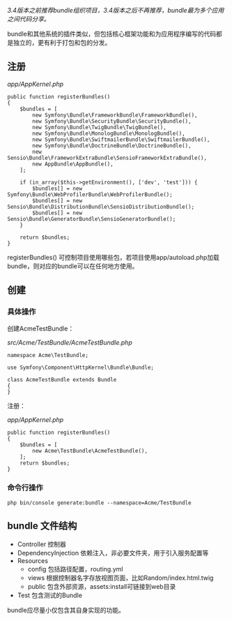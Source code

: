 *3.4版本之前推荐bundle组织项目，3.4版本之后不再推荐，bundle最为多个应用之间代码分享。*

bundle和其他系统的插件类似，但包括核心框架功能和为应用程序编写的代码都是独立的，更有利于打包和包的分发。

## 注册

*app/AppKernel.php*

```
public function registerBundles()
{
    $bundles = [
        new Symfony\Bundle\FrameworkBundle\FrameworkBundle(),
        new Symfony\Bundle\SecurityBundle\SecurityBundle(),
        new Symfony\Bundle\TwigBundle\TwigBundle(),
        new Symfony\Bundle\MonologBundle\MonologBundle(),
        new Symfony\Bundle\SwiftmailerBundle\SwiftmailerBundle(),
        new Symfony\Bundle\DoctrineBundle\DoctrineBundle(),
        new Sensio\Bundle\FrameworkExtraBundle\SensioFrameworkExtraBundle(),
        new AppBundle\AppBundle(),
    ];

    if (in_array($this->getEnvironment(), ['dev', 'test'])) {
        $bundles[] = new Symfony\Bundle\WebProfilerBundle\WebProfilerBundle();
        $bundles[] = new Sensio\Bundle\DistributionBundle\SensioDistributionBundle();
        $bundles[] = new Sensio\Bundle\GeneratorBundle\SensioGeneratorBundle();
    }

    return $bundles;
}
```

 registerBundles() 可控制项目使用哪些包，若项目使用app/autoload.php加载bundle，则对应的bundle可以在任何地方使用。
 
## 创建
 
### 具体操作
 
 创建AcmeTestBundle：
 
 *src/Acme/TestBundle/AcmeTestBundle.php*
 
 
 ```
 namespace Acme\TestBundle;
 
 use Symfony\Component\HttpKernel\Bundle\Bundle;
 
 class AcmeTestBundle extends Bundle
 {
 }
 ```
 
 注册：
 
 *app/AppKernel.php*
 
```
public function registerBundles()
{
    $bundles = [
        new Acme\TestBundle\AcmeTestBundle(),
    ];
    return $bundles;
}
```

### 命令行操作

```
php bin/console generate:bundle --namespace=Acme/TestBundle
```

## bundle 文件结构

+ Controller 控制器
+ DependencyInjection 依赖注入，非必要文件夹，用于引入服务配置等
+ Resources
    - config 包括路径配置，routing.yml
    - views 根据控制器名字存放视图页面，比如Random/index.html.twig
    - public 包含外部资源，assets:install可链接到web目录
+ Test 包含测试的Bundle

bundle应尽量小仅包含其自身实现的功能。




              
     

